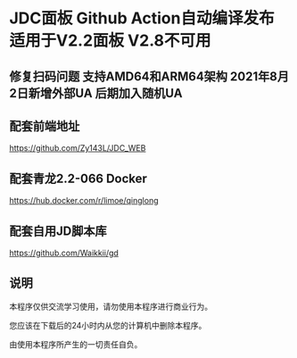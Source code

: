 # JDC面板 Github Action自动编译发布 适用于V2.2面板 V2.8不可用

## 修复扫码问题 支持AMD64和ARM64架构 2021年8月2日新增外部UA 后期加入随机UA

## 配套前端地址
https://github.com/Zy143L/JDC_WEB

## 配套青龙2.2-066 Docker
https://hub.docker.com/r/limoe/qinglong

## 配套自用JD脚本库
https://github.com/Waikkii/gd

## 说明
本程序仅供交流学习使用，请勿使用本程序进行商业行为。

您应该在下载后的24小时内从您的计算机中删除本程序。

由使用本程序所产生的一切责任自负。

